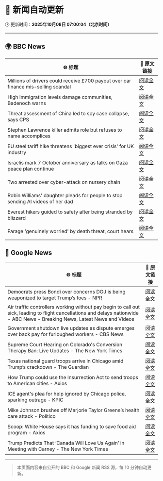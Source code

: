 # 🧠 新闻自动更新

🕒 更新时间：**2025年10月08日 07:00:04（北京时间）**

---

## 🌍 BBC News

| 🌐 标题 | 🔗 原文链接 |
|--------|-------------|
| Millions of drivers could receive £700 payout over car finance mis-selling scandal | [阅读全文](https://www.bbc.com/news/articles/cqlzwqv7xz1o?at_medium=RSS&at_campaign=rss) |
| High immigration levels damage communities, Badenoch warns | [阅读全文](https://www.bbc.com/news/articles/c5ye7njqp2eo?at_medium=RSS&at_campaign=rss) |
| Threat assessment of China led to spy case collapse, says CPS | [阅读全文](https://www.bbc.com/news/articles/cy8rl7e7xp3o?at_medium=RSS&at_campaign=rss) |
| Stephen Lawrence killer admits role but refuses to name accomplices | [阅读全文](https://www.bbc.com/news/articles/cewn99k9l7zo?at_medium=RSS&at_campaign=rss) |
| EU steel tariff hike threatens 'biggest ever crisis' for UK industry | [阅读全文](https://www.bbc.com/news/articles/cwy875px79po?at_medium=RSS&at_campaign=rss) |
| Israelis mark 7 October anniversary as talks on Gaza peace plan continue | [阅读全文](https://www.bbc.com/news/articles/c24rj4pg05no?at_medium=RSS&at_campaign=rss) |
| Two arrested over cyber-attack on nursery chain | [阅读全文](https://www.bbc.com/news/articles/cpvlgzk0xvpo?at_medium=RSS&at_campaign=rss) |
| Robin Williams' daughter pleads for people to stop sending AI videos of her dad | [阅读全文](https://www.bbc.com/news/articles/c0r0erqk18jo?at_medium=RSS&at_campaign=rss) |
| Everest hikers guided to safety after being stranded by blizzard | [阅读全文](https://www.bbc.com/news/articles/cd079zn2m5vo?at_medium=RSS&at_campaign=rss) |
| Farage 'genuinely worried' by death threat, court hears | [阅读全文](https://www.bbc.com/news/articles/cyv6zd73jmzo?at_medium=RSS&at_campaign=rss) |

## 📰 Google News

| 🌐 标题 | 🔗 原文链接 |
|--------|-------------|
| Democrats press Bondi over concerns DOJ is being weaponized to target Trump’s foes - NPR | [阅读全文](https://news.google.com/rss/articles/CBMijgFBVV95cUxQaHlBcXZScGVReFNrMksxbEZXenNMRHg3Ry1EWHJkbXQ4S1FIUEluSU1KWEF0T1VkQUR4cF9xN2pnRWZjV3FONFFxbzNFTmlqUmEyUEcwbXM4Q0tCdHFLanM0LVVMU1VROXZFVDZtem92OTlLbkFwLWRrSEM4bGVobWFld2x5LVVld1N5aW5B?oc=5) |
| Air traffic controllers working without pay begin to call out sick, leading to flight cancellations and delays nationwide - ABC News - Breaking News, Latest News and Videos | [阅读全文](https://news.google.com/rss/articles/CBMinAFBVV95cUxOeVo0VUI4YnkwVmI4LWFOeGlsUUVtd2Z6eEVsbGpHU1NnR0VoSjMwM3pmMVQzMnBsTWt6Y3RpZ09TUFZpdTRjdC1sUTA2ODJYa1dySFppTTRJM3RKN2xJUmNoek1BaXZqX2tmeUY1bF9hX3JsNmpsWk56VW8ySjRWaWJ4cUJwV0FJT1BEbjRyWjF6NlNBTW9BS3AtX1_SAaIBQVVfeXFMT0hTTEFVdnhGQXUyMEVvdVhMQkRrdjlzNUpKczh6TS1EWld0Vk13d2VQYkNEU0lzbFZhWGNNX2pybG5PMWVDSlVqektYNXZ6bm1oWTRzalltb2I3NnllUkVteEVsR0xDTXlZUWhDRnY5MTlUOEdpdm1HSEZqQkFfUkQ0aHhXeUJvM0pqTE93Z3BfM3YwTGJGZEM0ZG5NcmMwMDZ3?oc=5) |
| Government shutdown live updates as dispute emerges over back pay for furloughed workers - CBS News | [阅读全文](https://news.google.com/rss/articles/CBMiqgFBVV95cUxNMTQtMEFxRS1MaW9FMUxRdlhqRlBJMmx1Y2RwempQRkQ3Y0xJd2hic2hja05ZY3ZfeFR1M1N3eDk3WXRQTDJ1dFdDUWZJOGlfLS1WTG9vcTdOVmNwX1diY29WY19VTFhKeW0zWFJSaE9COXlBU0dtUDNlV0VwVmJrZ2tWUlFBdURrdE1NWU9OcGlDQVRKZTVVQThfeVFTb3MwV0FZN3JaMldrZ9IBrwFBVV95cUxQY2Ftak03UnhZN3hvMHhnZEgwREh6VXd2YnZmZ1doYlk3S01YOUF5d3paZzBMWklGalk2U0F0S0F3VDNCQXBmS01raVhZRzRUanRlb0dGbDk5ZzhzRExvSFl4NnlKZzRkbzdnOHRURjNLamg5OUZpT1UyaFp4TlpCOXBIU2NyYUlKN3RWNE1tcXBBU19DbV9EUDZLTWRhUXRIOHRacVkzVnlfanZWbEow?oc=5) |
| Supreme Court Hearing on Colorado's Conversion Therapy Ban: Live Updates - The New York Times | [阅读全文](https://news.google.com/rss/articles/CBMigAFBVV95cUxNWldnNFpFQUhIamNVbWxTQXBHb0RXRC1teFh6OWx2U0RhTW53VlFLWG5BS09hSjJWSTJyblFTQ2QxNzgySS1sXzlXRDd6NWFXWFo3cU45UHd6Ny1wZDk5Sno2dTQ3bGZTVFg4eXRkMmkxc3FPRDI2R1RhN3d6Wk9NMA?oc=5) |
| Texas national guard troops arrive in Chicago amid Trump’s crackdown - The Guardian | [阅读全文](https://news.google.com/rss/articles/CBMikwFBVV95cUxPRUt0b0hrRTQwcHYxeEp3VFlkTENuUWVVeUN0dk1vN1NXcDV3RW9yVldmTndQWGI4REU5dXRld1VJa0RfTmJ3WW1OYmRERmppMkszel95a0dHS2VsTU41WHNsQ0VfUzJLeDl5cmdNc0tBa3VEOERlcEJhU0xIZ0pPUFRXNnJuMGVIRVZqSVJHMTZlaVk?oc=5) |
| How Trump could use the Insurrection Act to send troops to American cities - Axios | [阅读全文](https://news.google.com/rss/articles/CBMikAFBVV95cUxQblJ2dkp2eDViUXhhUVdPeU9pZV85bkwzYUNFeGRiVlhLRERYekdENTExV2RuLVJqNE9Hb05kZ0dsM2wyaGljQ3NGR1hhT0wwZjJqclBKMnRpN3FvOGwwRVhjVkg1RkYwZzNubGlLMWxnWWpISGFodHBUV2xHSnVnN2xoc05YaDlhcGxYVWtsQW4?oc=5) |
| ICE agent's plea for help ignored by Chicago police, sparking outrage - KPIC | [阅读全文](https://news.google.com/rss/articles/CBMi5AFBVV95cUxNWUtPS2J2RU5DaU1qY25MU1RPY2NLSGp5SU5Sa0FFeFFoNURwOXQtNl9fSTdoc1pyQWUzSkdmaDR0bWRERkpydVlSaGZGelFkUlpOcUFOUnFCd0U1czdfQVdWVklMZ0k2cFIwajVLVzBDbk1YUjBWTWQ4Rk4wekVQaWloTDczRVhJZjY4TUw2YlprYzdRSjg1ZVF5SURTOUtZY3o0R3JIZW9ib1VUZWRaZ25SRnBtWEE3TFowcG1CNzF4LVJUWFNKbGJGRU1BMGpYUWUwSTc2MFgzbG92VExvZm5EdGs?oc=5) |
| Mike Johnson brushes off Marjorie Taylor Greene’s health care attack - Politico | [阅读全文](https://news.google.com/rss/articles/CBMisgFBVV95cUxNd2FGVU94Y1pkUkFtYUZ0b3htSnBrX1JmS2RkTzViY1R4VzJ6WWp2cFdZY0dGYWVvTHFUdGRSLTBBNWRjaDNGeWY0ZTJPYldFU0Y4LW4xWldJbW5qNnI2ZUp4YlYxQlFVcGQyY2l2M2pTUVBqSHZYUno0cFJEVnNtREllaXVVZlg0TGdLMnRBS3hXbVpQb0xsZzdZd0dpaC1YRFRkRGhIWUt0TzAzb2ozRXZR?oc=5) |
| Scoop: White House says it has funding to save food aid program - Axios | [阅读全文](https://news.google.com/rss/articles/CBMihAFBVV95cUxOUzFBMHo5X0NZTVFrN0NvQ2xZNnIzZnl0U1NST0x3OXVYSm9MeFhiMC1saEY0SDVHM0hKN3YwdzdzMGJSeTZwMjduRDFCeFBRUWFuTXZySHluTlp0QUgxbTVyd2U0eU1pTlVaczNxai1KWWRZd3lXMW1JdEZrZjUtM3h0a24?oc=5) |
| Trump Predicts That ‘Canada Will Love Us Again’ in Meeting with Carney - The New York Times | [阅读全文](https://news.google.com/rss/articles/CBMijgFBVV95cUxOakxDa2wwMkRNSkZPYnJoeWZIczFBS0ZFZ2xMSDJzUWR2UEctY0h6ZnZmZ25ZZGdOUEJtR0s5Q2dZemxhNjVKRG1vQ0Z0M3NESGJyYkZlRkpCS3lmS2RVb0xGTHYyZzRBdHhaeENORThjbGpmaWhXb2hkRVVpQ1R4aFFNWDQ0Y2tXS1VSa3Z3?oc=5) |

---
> 本页面内容来自公开的 BBC 和 Google 新闻 RSS 源，每 10 分钟自动更新。
